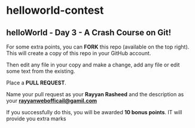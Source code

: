# helloworld-contest

## helloWorld - Day 3 - A Crash Course on Git!

For some extra points, you can **FORK** this repo (available on the top right). This will create a copy of this repo in your GitHub account.

Then edit any file in your copy and make a change, add any file or edit some text from the existing.

Place a **PULL REQUEST**.

Name your pull request as your **Rayyan Rasheed** and the description as your **rayyanwebofficail@gamil.com**

If you successfully do this, you will be awarded **10 bonus points**.
IT will provide you extra marks
